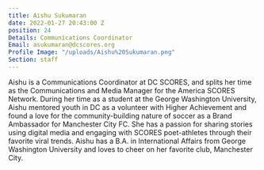 ```yaml
---
title: Aishu Sukumaran
date: 2022-01-27 20:43:00 Z
position: 24
Details: Communications Coordinator
Email: asukumaran@dcscores.org
Profile Image: "/uploads/Aishu%20Sukumaran.png"
Section: staff
---
```


Aishu is a Communications Coordinator at DC SCORES, and splits her time as the Communications and Media Manager for the America SCORES Network. During her time as a student at the George Washington University, Aishu mentored youth in DC as a volunteer with Higher Achievement and found a love for the community-building nature of soccer as a Brand Ambassador for Manchester City FC. She has a passion for sharing stories using digital media and engaging with SCORES poet-athletes through their favorite viral trends. Aishu has a B.A. in International Affairs from George Washington University and loves to cheer on her favorite club, Manchester City.